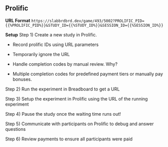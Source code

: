 ## Prolific

**URL Format**
`https://slabbrdbrd.dev/game/493/5002?PROLIFIC_PID={{%PROLIFIC_PID%}}&STUDY_ID={{%STUDY_ID%}}&SESSION_ID={{%SESSION_ID%}}`

**Setup**
Step 1) Create a new study in Prolific. 

- Record prolific IDs using URL parameters

- Temporarily ignore the URL

- Handle completion codes by manual review. Why? 

- Multiple completion codes for predefined payment tiers or manually pay bonuses.

Step 2) Run the experiment in Breadboard to get a URL

Step 3) Setup the experiment in Prolific using the URL of the running experiment

Step 4) Pause the study once the waiting time runs out!

Step 5) Communicate with participants on Prolific to debug and answer questions

Step 6) Review payments to ensure all participants were paid